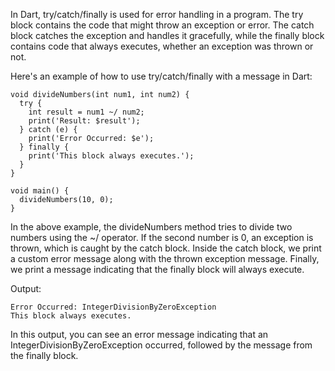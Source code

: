In Dart, try/catch/finally is used for error handling in a program. The try block contains the code that might throw an exception or error. The catch block catches the exception and handles it gracefully, while the finally block contains code that always executes, whether an exception was thrown or not.

Here's an example of how to use try/catch/finally with a message in Dart:

```
void divideNumbers(int num1, int num2) {
  try {
    int result = num1 ~/ num2;
    print('Result: $result');
  } catch (e) { 
    print('Error Occurred: $e'); 
  } finally {
    print('This block always executes.');
  }
}

void main() {
  divideNumbers(10, 0);
}
```

In the above example, the divideNumbers method tries to divide two numbers using the ~/ operator. If the second number is 0, an exception is thrown, which is caught by the catch block. Inside the catch block, we print a custom error message along with the thrown exception message. Finally, we print a message indicating that the finally block will always execute.

Output:
```
Error Occurred: IntegerDivisionByZeroException
This block always executes.
```
In this output, you can see an error message indicating that an IntegerDivisionByZeroException occurred, followed by the message from the finally block.
